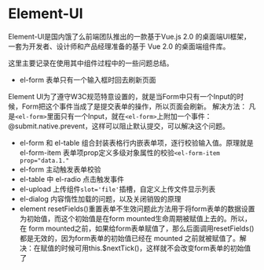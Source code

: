 # Element-UI

Element-Ul是国内饿了么前端团队推出的一款基于Vue.js 2.0 的桌面端UI框架，一套为开发者、设计师和产品经理准备的基于 Vue 2.0 的桌面端组件库。

这里主要记录在使用其中组件过程中的一些问题总结。

- el-form 表单只有一个输入框时回去刷新页面

Element UI为了遵守W3C规范特意设置的，就是当Form中只有一个Input的时候，Form把这个事件当成了是提交表单的操作，所以页面会刷新。
解决方法：
凡是`<el-form>`里面只有一个Input，就在`<el-form>`上附加一个事件：@submit.native.prevent，这样可以阻止默认提交，可以解决这个问题。


- el-form 和 el-table 组合封装表格行内嵌表单项，逐行校验输入值。原理就是el-form-item 表单项prop定义多级对象属性的校验`<el-form-item prop="data.1."`
- el-form 主动触发表单校验
- el-table 中 el-radio 点击触发事件
- el-upload 上传组件`slot='file'`插槽，自定义上传文件显示列表
- el-dialog 内容惰性加载的问题，以及关闭销毁的原理
- element resetFields()重置表单不生效问题此方法用于将form表单的数据设置为初始值，而这个初始值是在form mounted生命周期被赋值上去的。所以，在 form mounted之前，如果给form表单赋值了，那么后面调用resetFields()都是无效的，因为form表单的初始值已经在 mounted 之前就被赋值了。解决：在赋值的时候可用this.$nextTick()，这样就不会改变form表单的初始值了